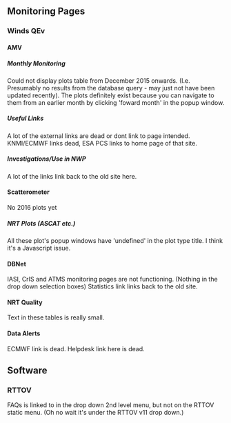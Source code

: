 ## Monitoring Pages

### Winds QEv

#### AMV

##### Monthly Monitoring

Could not display plots table from December 2015 onwards. (I.e. Presumably no results from the database query - may just not have been updated recently). The plots definitely exist because you can navigate to them from an earlier month by clicking 'foward month' in the popup window.

##### Useful Links

A lot of the external links are dead or dont link to page intended. KNMI/ECMWF links dead, ESA PCS links to home page of that site.

##### Investigations/Use in NWP

A lot of the links link back to the old site here.

#### Scatterometer

No 2016 plots yet

##### NRT Plots (ASCAT etc.)

All these plot's popup windows have 'undefined' in the plot type title. I think it's a Javascript issue.

#### DBNet

IASI, CrIS and ATMS monitoring pages are not functioning. (Nothing in the drop down selection boxes)
Statistics link links back to the old site.

#### NRT Quality

Text in these tables is really small.

#### Data Alerts

ECMWF link is dead.
Helpdesk link here is dead.

## Software

### RTTOV

FAQs is linked to in the drop down 2nd level menu, but not on the RTTOV static menu. (Oh no wait it's under the RTTOV v11 drop down.)
